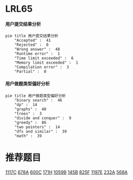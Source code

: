 # LRL65

<!-- tabs:start -->



#### **用户提交结果分析**

```mermaid
pie title 用户提交结果分析
    "Accepted" :  41
    "Rejected" :  0
    "Wrong answer" :  48
    "Runtime error" :  1
    "Time limit exceeded" :  6
    "Memory limit exceeded" :  1
    "Compilation error" :  3
    "Partial" :  0
```

#### **用户做题类型偏好分析**

```mermaid
pie title 用户做题类型偏好分析
    "binary search" :  46
    "dp" :  14
    "graphs" :  40
    "trees" :  3
    "divide and conquer" :  9
    "greedy" :  86
    "two pointers" :  14
    "dfs and similar" :  39
    "math" :  39
```



<!-- tabs:end -->
# 推荐题目
[1117C](https://codeforces.com/contest/1117/problem/C)
[678A](https://codeforces.com/contest/678/problem/A)
[600C](https://codeforces.com/contest/600/problem/C)
[171H](https://codeforces.com/contest/171/problem/H)
[1059B](https://codeforces.com/contest/1059/problem/B)
[145B](https://codeforces.com/contest/145/problem/B)
[825F](https://codeforces.com/contest/825/problem/F)
[1197E](https://codeforces.com/contest/1197/problem/E)
[232A](https://codeforces.com/contest/232/problem/A)
[568A](https://codeforces.com/contest/568/problem/A)
